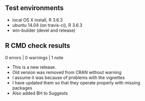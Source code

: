 ## Test environments
* local OS X install, R 3.6.3
* ubuntu 14.04 (on travis-ci), R 3.6.3
* win-builder (devel and release)

## R CMD check results

0 errors | 0 warnings | 1 note

* This is a new release.
* Old version was removed from CRAN without warning
* I assume it was because of problems with the vignettes
* I have updated them so that they operate properly with missing packages
* Also added BH to Suggests

